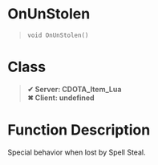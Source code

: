 # OnUnStolen
> `void OnUnStolen()`
# Class
> __✔ Server: CDOTA_Item_Lua__  
> __✖ Client: undefined__  
# Function Description
Special behavior when lost by Spell Steal.
